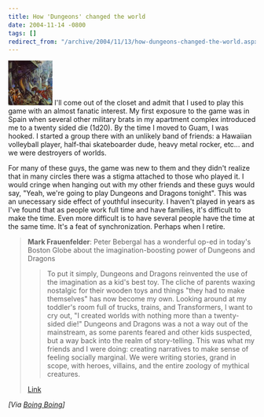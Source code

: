 ```yaml
---
title: How 'Dungeons' changed the world
date: 2004-11-14 -0800
tags: []
redirect_from: "/archive/2004/11/13/how-dungeons-changed-the-world.aspx/"
---
```


![AD&D](/images/ADAndD.jpg) I'll come out of the closet and admit that I
used to play this game with an almost fanatic interest. My first
exposure to the game was in Spain when several other military brats in
my apartment complex introduced me to a twenty sided die (1d20). By the
time I moved to Guam, I was hooked. I started a group there with an
unlikely band of friends: a Hawaiian volleyball player, half-thai
skateboarder dude, heavy metal rocker, etc... and we were destroyers of
worlds.

For many of these guys, the game was new to them and they didn't realize
that in many circles there was a stigma attached to those who played it.
I would cringe when hanging out with my other friends and these guys
would say, "Yeah, we're going to play Dungeons and Dragons tonight".
This was an unecessary side effect of youthful insecurity. I haven't
played in years as I've found that as people work full time and have
families, it's difficult to make the time. Even more difficult is to
have several people have the time at the same time. It's a feat of
synchronization. Perhaps when I retire.

> **Mark Frauenfelder**: Peter Bebergal has a wonderful op-ed in today's
> Boston Globe about the imagination-boosting power of Dungeons and
> Dragons
>
> > To put it simply, Dungeons and Dragons reinvented the use of the
> > imagination as a kid's best toy. The cliche of parents waxing
> > nostalgic for their wooden toys and things "they had to make
> > themselves" has now become my own. Looking around at my toddler's
> > room full of trucks, trains, and Transformers, I want to cry out, "I
> > created worlds with nothing more than a twenty-sided die!"
> > Dungeons and Dragons was a not a way out of the mainstream, as some
> > parents feared and other kids suspected, but a way back into the
> > realm of story-telling. This was what my friends and I were doing:
> > creating narratives to make sense of feeling socially marginal. We
> > were writing stories, grand in scope, with heroes, villains, and the
> > entire zoology of mythical creatures.
>
> [Link](http://www.boston.com/news/globe/editorial_opinion/oped/articles/2004/11/15/dungeons_and_dragons_we_love_you/)

*[Via [Boing
Boing](http://www.boingboing.net/2004/11/15/how_dungeons_changed.html)]*

